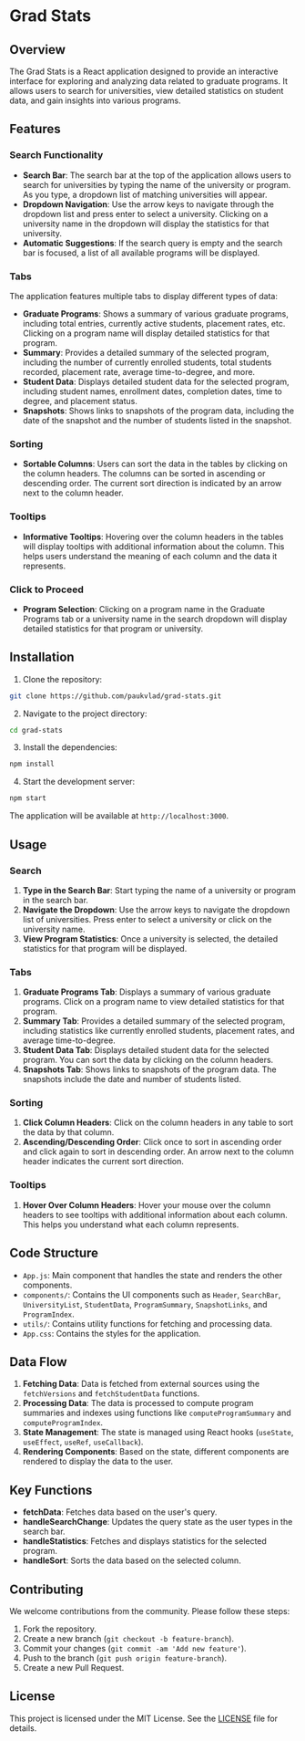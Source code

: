 # Grad Stats

## Overview

The Grad Stats is a React application designed to provide an interactive interface for exploring and analyzing data related to graduate programs. It allows users to search for universities, view detailed statistics on student data, and gain insights into various programs.

## Features

### Search Functionality

- **Search Bar**: The search bar at the top of the application allows users to search for universities by typing the name of the university or program. As you type, a dropdown list of matching universities will appear.
- **Dropdown Navigation**: Use the arrow keys to navigate through the dropdown list and press enter to select a university. Clicking on a university name in the dropdown will display the statistics for that university.
- **Automatic Suggestions**: If the search query is empty and the search bar is focused, a list of all available programs will be displayed.

### Tabs

The application features multiple tabs to display different types of data:

- **Graduate Programs**: Shows a summary of various graduate programs, including total entries, currently active students, placement rates, etc. Clicking on a program name will display detailed statistics for that program.
- **Summary**: Provides a detailed summary of the selected program, including the number of currently enrolled students, total students recorded, placement rate, average time-to-degree, and more.
- **Student Data**: Displays detailed student data for the selected program, including student names, enrollment dates, completion dates, time to degree, and placement status.
- **Snapshots**: Shows links to snapshots of the program data, including the date of the snapshot and the number of students listed in the snapshot.

### Sorting

- **Sortable Columns**: Users can sort the data in the tables by clicking on the column headers. The columns can be sorted in ascending or descending order. The current sort direction is indicated by an arrow next to the column header.

### Tooltips

- **Informative Tooltips**: Hovering over the column headers in the tables will display tooltips with additional information about the column. This helps users understand the meaning of each column and the data it represents.

### Click to Proceed

- **Program Selection**: Clicking on a program name in the Graduate Programs tab or a university name in the search dropdown will display detailed statistics for that program or university.

## Installation

1. Clone the repository:

```sh
git clone https://github.com/paukvlad/grad-stats.git
```

2. Navigate to the project directory:

```sh
cd grad-stats
```

3. Install the dependencies:

```sh
npm install
```

4. Start the development server:

```sh
npm start
```

The application will be available at `http://localhost:3000`.

## Usage

### Search

1. **Type in the Search Bar**: Start typing the name of a university or program in the search bar.
2. **Navigate the Dropdown**: Use the arrow keys to navigate the dropdown list of universities. Press enter to select a university or click on the university name.
3. **View Program Statistics**: Once a university is selected, the detailed statistics for that program will be displayed.

### Tabs

1. **Graduate Programs Tab**: Displays a summary of various graduate programs. Click on a program name to view detailed statistics for that program.
2. **Summary Tab**: Provides a detailed summary of the selected program, including statistics like currently enrolled students, placement rates, and average time-to-degree.
3. **Student Data Tab**: Displays detailed student data for the selected program. You can sort the data by clicking on the column headers.
4. **Snapshots Tab**: Shows links to snapshots of the program data. The snapshots include the date and number of students listed.

### Sorting

1. **Click Column Headers**: Click on the column headers in any table to sort the data by that column.
2. **Ascending/Descending Order**: Click once to sort in ascending order and click again to sort in descending order. An arrow next to the column header indicates the current sort direction.

### Tooltips

1. **Hover Over Column Headers**: Hover your mouse over the column headers to see tooltips with additional information about each column. This helps you understand what each column represents.

## Code Structure

- `App.js`: Main component that handles the state and renders the other components.
- `components/`: Contains the UI components such as `Header`, `SearchBar`, `UniversityList`, `StudentData`, `ProgramSummary`, `SnapshotLinks`, and `ProgramIndex`.
- `utils/`: Contains utility functions for fetching and processing data.
- `App.css`: Contains the styles for the application.

## Data Flow

1. **Fetching Data**: Data is fetched from external sources using the `fetchVersions` and `fetchStudentData` functions.
2. **Processing Data**: The data is processed to compute program summaries and indexes using functions like `computeProgramSummary` and `computeProgramIndex`.
3. **State Management**: The state is managed using React hooks (`useState`, `useEffect`, `useRef`, `useCallback`).
4. **Rendering Components**: Based on the state, different components are rendered to display the data to the user.

## Key Functions

- **fetchData**: Fetches data based on the user's query.
- **handleSearchChange**: Updates the query state as the user types in the search bar.
- **handleStatistics**: Fetches and displays statistics for the selected program.
- **handleSort**: Sorts the data based on the selected column.

## Contributing

We welcome contributions from the community. Please follow these steps:

1. Fork the repository.
2. Create a new branch (`git checkout -b feature-branch`).
3. Commit your changes (`git commit -am 'Add new feature'`).
4. Push to the branch (`git push origin feature-branch`).
5. Create a new Pull Request.

## License

This project is licensed under the MIT License. See the [LICENSE](LICENSE) file for details.
